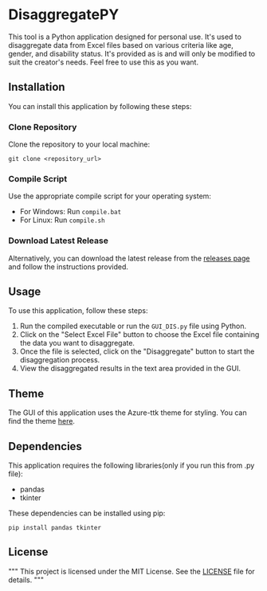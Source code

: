 # DisaggregatePY

This tool is a Python application designed for personal use. It's used to disaggregate data from Excel files based on various criteria like age, gender, and disability status. It's provided as is and will only be modified to suit the creator's needs. Feel free to use this as you want.

## Installation

You can install this application by following these steps:

### Clone Repository

Clone the repository to your local machine:

```
git clone <repository_url>
```


### Compile Script

Use the appropriate compile script for your operating system:

- For Windows: Run `compile.bat`
- For Linux: Run `compile.sh`

### Download Latest Release

Alternatively, you can download the latest release from the [releases page](<release_url>) and follow the instructions provided.

## Usage

To use this application, follow these steps:

1. Run the compiled executable or run the `GUI_DIS.py` file using Python.
2. Click on the "Select Excel File" button to choose the Excel file containing the data you want to disaggregate.
3. Once the file is selected, click on the "Disaggregate" button to start the disaggregation process.
4. View the disaggregated results in the text area provided in the GUI.

## Theme

The GUI of this application uses the Azure-ttk theme for styling. You can find the theme [here](https://github.com/rdbende/Azure-ttk-theme).

## Dependencies

This application requires the following libraries(only if you run this from .py file):

- pandas
- tkinter

These dependencies can be installed using pip:

```
pip install pandas tkinter
```

## License

"""
This project is licensed under the MIT License. See the [LICENSE](LICENSE) file for details.
"""

